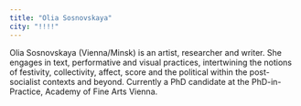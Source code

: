 ```yaml
---
title: "Olia Sosnovskaya"
city: "!!!!"
---
```


Olia Sosnovskaya (Vienna/Minsk) is an artist, researcher and writer. She engages in text, performative and visual practices, intertwining the notions of festivity, collectivity, affect, score and the political within the post-socialist contexts and beyond. Currently a PhD candidate at the PhD-in-Practice, Academy of Fine Arts Vienna.
